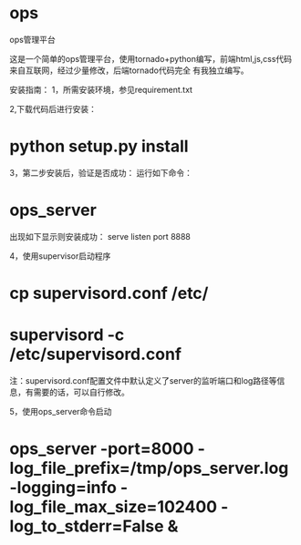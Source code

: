 ops
===

ops管理平台

这是一个简单的ops管理平台，使用tornado+python编写，前端html,js,css代码来自互联网，经过少量修改，后端tornado代码完全
有我独立编写。

安装指南：
1，所需安装环境，参见requirement.txt

2,下载代码后进行安装：
# python setup.py install

3，第二步安装后，验证是否成功：
运行如下命令：
# ops_server
出现如下显示则安装成功：
serve listen port 8888

4，使用supervisor启动程序
# cp supervisord.conf /etc/
# supervisord -c /etc/supervisord.conf
注：supervisord.conf配置文件中默认定义了server的监听端口和log路径等信息，有需要的话，可以自行修改。

5，使用ops_server命令启动
# ops_server -port=8000 -log_file_prefix=/tmp/ops_server.log -logging=info -log_file_max_size=102400 -log_to_stderr=False &
